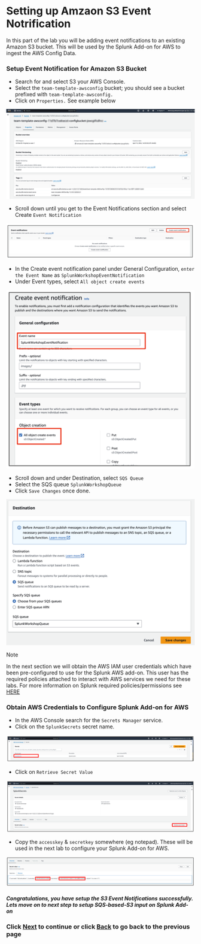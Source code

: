 # Setting up Amzaon S3 Event Notrification
In this part of the lab you will be adding event notifications to an existing Amazon S3 bucket. This will be used by the Splunk Add-on for AWS to ingest the AWS Config Data. 

### Setup Event Notification for Amazon S3 Bucket
- Search for and select S3 your AWS Console. 
- Select the `team-template-awsconfig` bucket; you should see a bucket prefixed with `team-template-awsconfig.` 
- Click on `Properties.` See example below

![image_tag](/static/10_awsaddon/setup_aws/Image_9.png) 


- Scroll down until you get to the Event Notifications section and select Create `Event Notification` 


![image_tag](/static/10_awsaddon/setup_aws/Image_10.png) 


- In the Create event notification panel under General Configuration, `enter the Event Name` as `SplunkWorkshopEventNotification`
- Under Event types, select `All object create events`


![image_tag](/static/10_awsaddon/setup_aws/Image_11.png) 


- Scroll down and under Destination, select `SQS Queue` 
- Select the SQS queue `SplunkWorkshopQueue`  
- Click `Save Changes` once done.


![image_tag](/static/10_awsaddon/setup_aws/Image_12.png) 

>[!NOTE]
>In the next section we will obtain the AWS IAM user credentials which have been pre-configured to use for the Splunk AWS add-on. This user has the required policies attached to interact with AWS services we need for these labs. For more information on Splunk required policies/permissions see <a>[HERE](https://splunk.github.io/splunk-add-on-for-amazon-web-services/ConfigureInputs/) </a>

### Obtain AWS Credentials to Configure Splunk Add-on for AWS

- In the AWS Console search for the `Secrets Manager` service. 
- Click on the `SplunkSecrets` secret name. 

![image_tag](/static/10_awsaddon/setup_aws/Image_13.png) 

- Click on `Retrieve Secret Value`

![image_tag](/static/10_awsaddon/setup_aws/Image_14.png) 

- Copy the `accesskey` & `secretkey` somewhere (eg notepad). These will be used in the next lab to configure your Splunk Add-on for AWS. 

![image_tag](/static/10_awsaddon/setup_aws/Image_15.png) 


##### Congratulations, you have setup the S3 Event Notifications successfully. Lets move on to next step to setup SQS-based-S3 input on Splunk Add-on

### Click <a>[Next](/content/Lab1_awsaddon/setup_add_on.md)</a> to continue or click <a>[Back](/content/Lab1_awsaddon/setup_aws_sqs.md) to go back to the previous page</a>